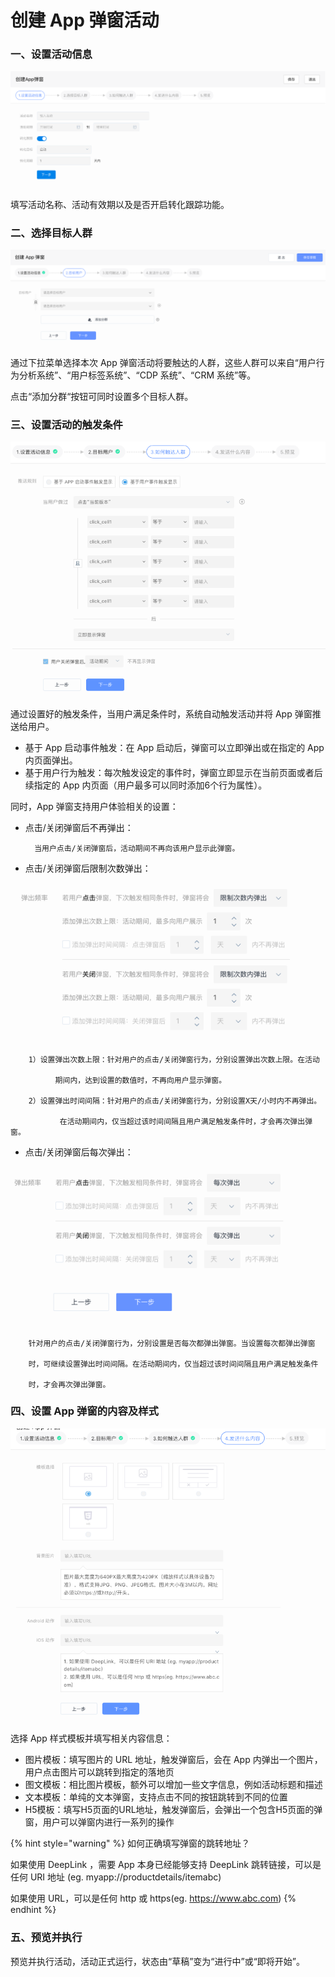 # 创建 App 弹窗活动

### 一、设置活动信息

![第一步：设置活动信息](<../../../.gitbook/assets/image (6).png>)

填写活动名称、活动有效期以及是否开启转化跟踪功能。

### 二、选择目标人群

![第二步：选择目标人群](<../../../.gitbook/assets/APP弹窗 用户分群 (1).png>)

通过下拉菜单选择本次 App 弹窗活动将要触达的人群，这些人群可以来自“用户行为分析系统”、“用户标签系统”、“CDP 系统”、“CRM 系统”等。

点击“添加分群“按钮可同时设置多个目标人群。

### 三、设置活动的触发条件

![第三步：设置活动触发条件](<../../../.gitbook/assets/屏幕快照 2020-08-06 下午4.41.53.png>)

通过设置好的触发条件，当用户满足条件时，系统自动触发活动并将 App 弹窗推送给用户。

* 基于 App 启动事件触发：在 App 启动后，弹窗可以立即弹出或在指定的 App 内页面弹出。
* 基于用户行为触发：每次触发设定的事件时，弹窗立即显示在当前页面或者后续指定的 App 内页面（用户最多可以同时添加6个行为属性）。

同时，App 弹窗支持用户体验相关的设置：

* 点击/关闭弹窗后不再弹出：

        当用户点击/关闭弹窗后，活动期间不再向该用户显示此弹窗。

* 点击/关闭弹窗后限制次数弹出：

![](<../../../.gitbook/assets/小程序 用户体验.png>)

        1）设置弹出次数上限：针对用户的点击/关闭弹窗行为，分别设置弹出次数上限。在活动

              期间内，达到设置的数值时，不再向用户显示弹窗。

        2）设置弹出时间间隔：针对用户的点击/关闭弹窗行为，分别设置X天/小时内不再弹出。

               在活动期间内，仅当超过该时间间隔且用户满足触发条件时，才会再次弹出弹窗。

* 点击/关闭弹窗后每次弹出：

![](<../../../.gitbook/assets/小程序 每次弹出.png>)

        针对用户的点击/关闭弹窗行为，分别设置是否每次都弹出弹窗。当设置每次都弹出弹窗 

        时，可继续设置弹出时间间隔。在活动期间内，仅当超过该时间间隔且用户满足触发条件

        时，才会再次弹出弹窗。

### 四、设置 App 弹窗的内容及样式

![第四步：发送什么内容](<../../../.gitbook/assets/屏幕快照 2020-08-06 下午4.57.31.png>)

选择 App 样式模板并填写相关内容信息：

* 图片模板：填写图片的 URL 地址，触发弹窗后，会在 App 内弹出一个图片，用户点击图片可以跳转到指定的落地页
* 图文模板：相比图片模板，额外可以增加一些文字信息，例如活动标题和描述
* 文本模板：单纯的文本弹窗，支持点击不同的按钮跳转到不同的位置
* H5模板：填写H5页面的URL地址，触发弹窗后，会弹出一个包含H5页面的弹窗，用户可以弹窗内进行一系列的操作

{% hint style="warning" %}
如何正确填写弹窗的跳转地址？

如果使用 DeepLink ，需要 App 本身已经能够支持 DeepLink 跳转链接，可以是任何 URI 地址 (eg. myapp://productdetails/itemabc)

如果使用 URL，可以是任何 http 或 https(eg. https://www.abc.com)
{% endhint %}

### 五、预览并执行

预览并执行活动，活动正式运行，状态由“草稿”变为“进行中”或“即将开始”。
